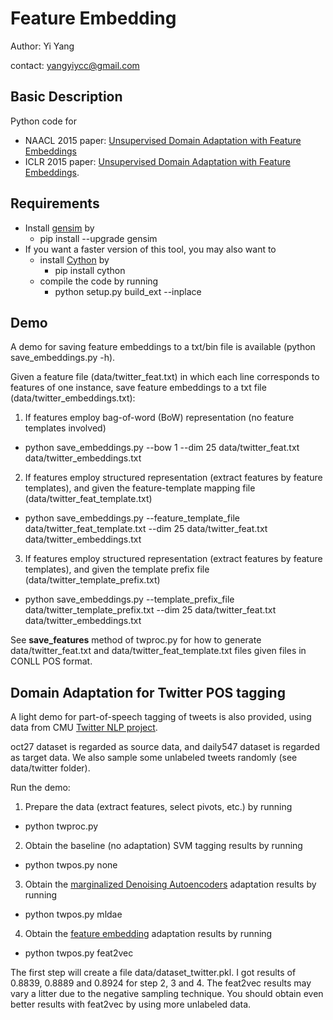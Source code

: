 # Feature Embedding #

Author: Yi Yang

contact: yangyiycc@gmail.com

## Basic Description ##

Python code for 
* NAACL 2015 paper: [Unsupervised Domain Adaptation with Feature Embeddings](http://www.cc.gatech.edu/~yyang319/download/yang-naacl-2015.pdf)
* ICLR 2015 paper: [Unsupervised Domain Adaptation with Feature Embeddings](http://arxiv.org/pdf/1412.4385v3.pdf).

## Requirements ##

* Install [gensim](https://github.com/piskvorky/gensim) by 
  * pip install --upgrade gensim 
* If you want a faster version of this tool, you may also want to 
  * install [Cython](http://cython.org/) by
    * pip install cython 
  * compile the code by running 
    * python setup.py build_ext --inplace

## Demo ##

A demo for saving feature embeddings to a txt/bin file is available (python save_embeddings.py -h).

Given a feature file (data/twitter_feat.txt) in which each line corresponds to features of one instance, save feature embeddings to a txt file (data/twitter_embeddings.txt):

1. If features employ bag-of-word (BoW) representation (no feature templates involved)
  * python save_embeddings.py --bow 1 --dim 25 data/twitter_feat.txt data/twitter_embeddings.txt
2. If features employ structured representation (extract features by feature templates), and given the feature-template mapping file (data/twitter_feat_template.txt)
  * python save_embeddings.py --feature_template_file data/twitter_feat_template.txt --dim 25 data/twitter_feat.txt data/twitter_embeddings.txt
3. If features employ structured representation (extract features by feature templates), and given the template prefix file (data/twitter_template_prefix.txt)
  * python save_embeddings.py --template_prefix_file data/twitter_template_prefix.txt --dim 25 data/twitter_feat.txt data/twitter_embeddings.txt

See **save_features** method of twproc.py for how to generate data/twitter_feat.txt and data/twitter_feat_template.txt files given files in CONLL POS format.


## Domain Adaptation for Twitter POS tagging ##

A light demo for part-of-speech tagging of tweets is also provided, using data from CMU [Twitter NLP project](https://github.com/brendano/ark-tweet-nlp/). 

oct27 dataset is regarded as source data, and daily547 dataset is regarded as target data. We also sample some unlabeled tweets randomly (see data/twitter folder).

Run the demo:

1. Prepare the data (extract features, select pivots, etc.) by running
  * python twproc.py
2. Obtain the baseline (no adaptation) SVM tagging results by running
  * python twpos.py none
3. Obtain the [marginalized Denoising Autoencoders](http://www.cc.gatech.edu/~yyang319/download/yang-acl-2014.pdf) adaptation results by running
  * python twpos.py mldae
4. Obtain the [feature embedding](http://arxiv.org/pdf/1412.4385v1.pdf) adaptation results by running
  * python twpos.py feat2vec
  
  
The first step will create a file data/dataset_twitter.pkl. I got results of 0.8839, 0.8889 and 0.8924 for step 2, 3 and 4. The feat2vec results may vary a litter due to the negative sampling technique. You should obtain even better results with feat2vec by using more unlabeled data.
